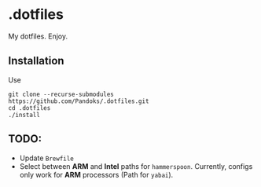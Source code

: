 # .dotfiles

My dotfiles. Enjoy.

## Installation

Use

```
git clone --recurse-submodules https://github.com/Pandoks/.dotfiles.git
cd .dotfiles
./install
```

## TODO:

- Update `Brewfile`
- Select between **ARM** and **Intel** paths for `hammerspoon`.
  Currently, configs only work for **ARM** processors (Path for `yabai`).
